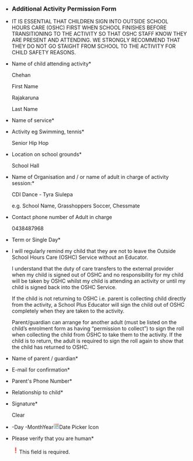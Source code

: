 - ### Additional Activity Permission Form
    
- IT IS ESSENTIAL THAT CHILDREN SIGN INTO OUTSIDE SCHOOL HOURS CARE (OSHC) FIRST WHEN SCHOOL FINISHES BEFORE TRANSITIONING TO THE ACTIVITY SO THAT OSHC STAFF KNOW THEY ARE PRESENT AND ATTENDING. WE STRONGLY RECOMMEND THAT THEY DO NOT GO STAIGHT FROM SCHOOL TO THE ACTIVITY FOR CHILD SAFETY REASONS.
    
- Name of child attending activity\*
    
    Chehan
    
    First Name
    
    Rajakaruna
    
    Last Name
    
- Name of service\*
    
- Activity eg Swimming, tennis\*
    
    Senior Hip Hop
    
- Location on school grounds\*
    
    School Hall
    
- Name of Organisation and / or name of adult in charge of activity session:\*
    
    CDI Dance - Tyra Siulepa
    
    e.g. School Name, Grasshoppers Soccer, Chessmate
    
- Contact phone number of Adult in charge
    
    0438487968
    
- Term or Single Day\*
    

- I will regularly remind my child that they are not to leave the Outside School Hours Care (OSHC) Service without an Educator.
    
    I understand that the duty of care transfers to the external provider when my child is signed out of OSHC and no responsibility for my child will be taken by OSHC whilst my child is attending an activity or until my child is signed back into the OSHC Service.
    
    If the child is not returning to OSHC i.e. parent is collecting child directly from the activity, a School Plus Educator will sign the child out of OSHC completely when they are taken to the activity.
    
    Parent/guardian can arrange for another adult (must be listed on the child’s enrolment form as having “permission to collect”) to sign the roll when collecting the child from OSHC to take them to the activity. If the child is to return, the adult is required to sign the roll again to show that the child has returned to OSHC.
    
- Name of parent / guardian\*
    
- E-mail for confirmation\*
    
- Parent's Phone Number\*
    
- Relationship to child\*
    
- Signature\*
    
    Clear
    
- \-Day -MonthYear![Pick a Date](../_resources/calendar_cf7ca56572eb4a2ba29d25a772c6436e.png)Date Picker Icon
    
- Please verify that you are human\*
    
    <img width="20" height="20" src="../_resources/exclamation-octagon_788299ed9ecc4fcf9a5648663f431d.png" class="jop-noMdConv">This field is required.